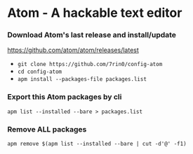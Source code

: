 # Atom - A hackable text editor

### Download Atom's last release and install/update
https://github.com/atom/atom/releases/latest

- ``git clone https://github.com/7rin0/config-atom``
- ``cd config-atom``
- ``apm install --packages-file packages.list``

### Export this Atom packages by cli
``apm list --installed --bare > packages.list``

### Remove ALL packages
``apm remove $(apm list --installed --bare | cut -d'@' -f1)``


